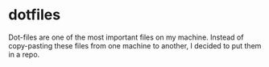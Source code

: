 dotfiles
========

Dot-files are one of the most important files on my machine.
Instead of copy-pasting these files from one machine to another,
I decided to put them in a repo.

